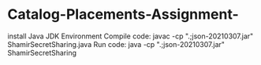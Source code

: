 # Catalog-Placements-Assignment-
install Java JDK Environment
Compile code:
javac -cp ".;json-20210307.jar" ShamirSecretSharing.java
Run code:
java -cp ".;json-20210307.jar" ShamirSecretSharing
